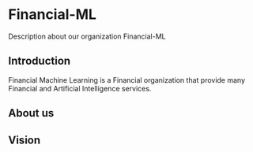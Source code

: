 # Financial-ML
Description about our organization Financial-ML

## Introduction
Financial Machine Learning is a Financial organization that provide many Financial and Artificial Intelligence services.
## About us 

## Vision

